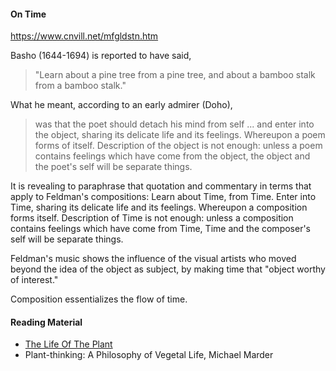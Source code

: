 #### On Time
https://www.cnvill.net/mfgldstn.htm

Basho (1644-1694) is reported to have said,
> "Learn about a pine tree from a pine tree, and about a bamboo stalk from a bamboo stalk."

What he meant, according to an early admirer (Doho),

> was that the poet should detach his mind from self ... and enter into the object, sharing its delicate life and its feelings. Whereupon a poem forms of itself. Description of the object is not enough: unless a poem contains feelings which have come from the object, the object and the poet's self will be separate things.

It is revealing to paraphrase that quotation and commentary in terms that apply to Feldman's compositions: Learn about Time, from Time. Enter into Time, sharing its delicate life and its feelings. Whereupon a composition forms itself. Description of Time is not enough: unless a composition contains feelings which have come from Time, Time and the composer's self will be separate things.

Feldman's music shows the influence of the visual artists who moved beyond the idea of the object as subject, by making time that "object worthy of interest."

Composition essentializes the flow of time.

#### Reading Material
- [The Life Of The Plant](https://archive.org/details/lifeoftheplant032518mbp)
- Plant-thinking: A Philosophy of Vegetal Life, Michael Marder
